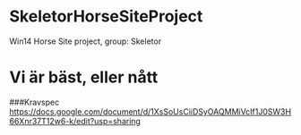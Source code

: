 # SkeletorHorseSiteProject
Win14 Horse Site project, group: Skeletor

# Vi är bäst, eller nått

###Kravspec
https://docs.google.com/document/d/1XsSoUsCiiDSyOAQMMiVcIf1J0SW3H66Xnr37T12w6-k/edit?usp=sharing 
